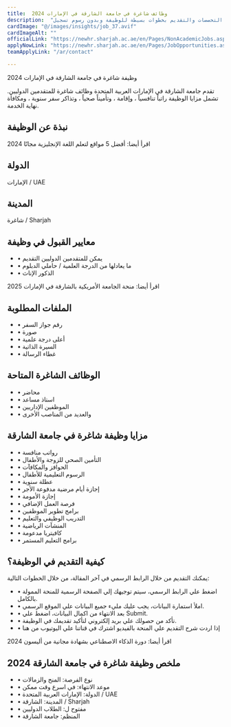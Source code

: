 ```yaml
---
title:  وظائف شاغرة في جامعة الشارقة في الإمارات 2024 
description:  "وظائف متاحة في جامعة الشارقة في الإمارات في العديد من التخصصات والتقديم بخطوات بسيطة للوظيفة وبدون رسوم تسجيل" 
cardImage: "@/images/insights/job_37.avif" 
cardImageAlt: "" 
officialLink: "https://newhr.sharjah.ac.ae/en/Pages/NonAcademicJobs.aspx" 
applyNowLink: "https://newhr.sharjah.ac.ae/en/Pages/JobOpportunities.aspx" 
teamApplyLink: "/ar/contact"

---
```


وظيفة شاغرة في جامعة الشارقة في الإمارات 2024

تقدم جامعة الشارقة في الإمارات العربية المتحدة وظائف شاغرة للمتقدمين الدوليين. تشمل مزايا الوظيفة راتباً تنافسياً ، وإقامة ، وتأميناً صحياً ، وتذاكر سفر سنوية ، ومكافأة نهاية الخدمة.

## نبذة عن الوظيفة

اقرأ أيضا: أفضل 5 مواقع لتعلم اللغة الإنجليزية مجانًا 2024

## الدولة

الإمارات / UAE

## المدينة

شاغرة / Sharjah

## معايير القبول في وظيفة

- • يمكن للمتقدمين الدوليين التقديم
- • ما يعادلها من الدرجة العلمية / حاملي الدبلوم
- • الذكور الإناث

اقرأ أيضا: منحة الجامعة الأمريكية بالشارقة في الإمارات 2025

## الملفات المطلوبة

- • رقم جواز السفر
- • صورة
- • أعلى درجة علمية
- • السيرة الذاتية
- • غطاء الرسالة

## الوظائف الشاغرة المتاحة

- • محاضر
- • استاذ مساعد
- • الموظفين الإداريين
- • والعديد من المناصب الأخرى

## مزايا وظيفة شاغرة في جامعة الشارقة

- • رواتب منافسة
- • التأمين الصحي للزوجة والأطفال
- • الحوافز والمكافآت
- • الرسوم التعليمية للأطفال
- • عطلة سنوية
- • إجازة أيام مرضية مدفوعة الأجر
- • إجازة الأمومة
- • فرصة العمل الإضافي
- • برامج تطوير الموظفين
- • التدريب الوظيفي والتعليم
- • المنشآت الرياضية
- • كافيتريا مدعومة
- • برامج التعليم المستمر

## كيفية التقديم في الوظيفة؟

يمكنك التقديم من خلال الرابط الرسمي في آخر المقالة، من خلال الخطوات التالية:

- • اضغط علي الرابط الرسمي، سيتم توجيهك إلي الصفحة الرسمية للمنحة الممولة بالكامل.
- • املأ استمارة البيانات، يجب عليك مليء جميع البيانات علي الموقع الرسمي.
- • بعد الانتهاء من اكمال البيانات، اضغط علي Submit.
- • تأكد من حصولك علي بريد إلكتروني لتأكيد تقديمك في الوظيفة.
- • إذا اردت شرح التقديم علي المنحة بالفيديو اشترك في قناتنا علي اليوتيوب من هنا

اقرأ أيضا: دورة الذكاء الاصطناعي بشهادة مجانية من أليسون 2024

## ملخص وظيفة شاغرة في جامعة الشارقة 2024

- • نوع الفرصة: المنح والزمالات
- • موعد الانتهاء: في اسرع وقت ممكن
- • الدولة: الإمارات العربية المتحدة / UAE
- • المدينة: الشارقة / Sharjah
- • مفتوح ل: الطلاب الدوليين
- • المنظم: جامعة الشارقة

